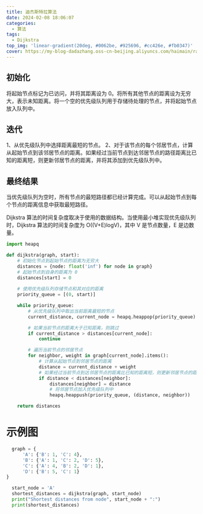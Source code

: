 ```yaml
---
title: 迪杰斯特拉算法
date: 2024-02-08 18:06:07
categories: 
  - 算法
tags:
  - Dijkstra
top_img: 'linear-gradient(20deg, #0062be, #925696, #cc426e, #fb0347)'
cover: https://my-blog-dadazhang.oss-cn-beijing.aliyuncs.com/haimain/rabbit.jpg
---
```



## 初始化
 将起始节点标记为已访问，并将其距离设为 0。将所有其他节点的距离设为无穷大，表示未知距离。将一个空的优先级队列用于存储待处理的节点，并将起始节点放入队列中。

## 迭代
  1、从优先级队列中选择距离最短的节点。
  2、对于该节点的每个邻居节点，计算从起始节点到该邻居节点的距离。如果经过当前节点到达邻居节点的路径距离比已知的距离短，则更新邻居节点的距离，并将其添加到优先级队列中。

## 最终结果
   当优先级队列为空时，所有节点的最短路径都已经计算完成。可以从起始节点到每个节点的距离信息中获取最短路径。

Dijkstra 算法的时间复杂度取决于使用的数据结构。当使用最小堆实现优先级队列时，Dijkstra 算法的时间复杂度为 O((V+E)logV)，其中 V 是节点数量，E 是边数量。


``` python
import heapq

def dijkstra(graph, start):
    # 初始化节点到起始节点的距离为无穷大
    distances = {node: float('inf') for node in graph}
    # 起始节点到自身的距离为 0
    distances[start] = 0
    
    # 使用优先级队列存储节点和其对应的距离
    priority_queue = [(0, start)]

    while priority_queue:
        # 从优先级队列中取出当前距离最短的节点
        current_distance, current_node = heapq.heappop(priority_queue)

        # 如果当前节点的距离大于已知距离，则跳过
        if current_distance > distances[current_node]:
            continue

        # 遍历当前节点的邻居节点
        for neighbor, weight in graph[current_node].items():
            # 计算从起始节点到邻居节点的距离
            distance = current_distance + weight
            # 如果经过当前节点到达邻居节点的距离比已知的距离短，则更新邻居节点的距离
            if distance < distances[neighbor]:
                distances[neighbor] = distance
                # 将邻居节点加入优先级队列中
                heapq.heappush(priority_queue, (distance, neighbor))

    return distances

```
# 示例图
```python
  graph = {
      'A': {'B': 1, 'C': 4},
      'B': {'A': 1, 'C': 2, 'D': 5},
      'C': {'A': 4, 'B': 2, 'D': 1},
      'D': {'B': 5, 'C': 1}
}

  start_node = 'A'
  shortest_distances = dijkstra(graph, start_node)
  print("Shortest distances from node", start_node + ":")
  print(shortest_distances)
```